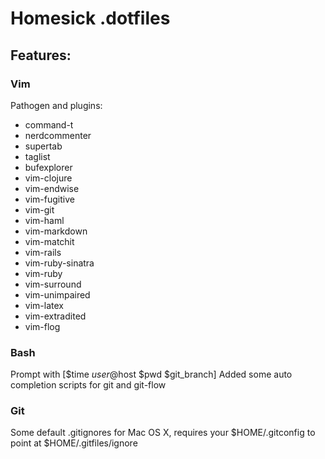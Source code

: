 # Homesick .dotfiles

## Features:

### Vim

Pathogen and plugins:

* command-t
* nerdcommenter
* supertab
* taglist
* bufexplorer
* vim-clojure
* vim-endwise
* vim-fugitive
* vim-git
* vim-haml
* vim-markdown
* vim-matchit
* vim-rails
* vim-ruby-sinatra
* vim-ruby
* vim-surround
* vim-unimpaired
* vim-latex
* vim-extradited
* vim-flog

### Bash

Prompt with [$time $user@$host $pwd $git_branch]
Added some auto completion scripts for git and git-flow

### Git

Some default .gitignores for Mac OS X, requires your $HOME/.gitconfig to point at $HOME/.gitfiles/ignore
